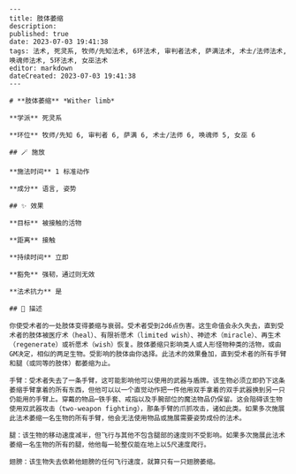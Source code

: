 
    ---
    title: 肢体萎缩
    description: 
    published: true
    date: 2023-07-03 19:41:38
    tags: 法术, 死灵系, 牧师/先知法术, 6环法术, 审判者法术, 萨满法术, 术士/法师法术, 唤魂师法术, 5环法术, 女巫法术
    editor: markdown
    dateCreated: 2023-07-03 19:41:38
    ---

    # **肢体萎缩** *Wither limb*

    **学派** 死灵系 

    **环位** 牧师/先知 6, 审判者 6, 萨满 6, 术士/法师 6, 唤魂师 5, 女巫 6

    ## 🪄 施放

    **施法时间** 1 标准动作

    **成分** 语言, 姿势

    ## ✨ 效果 

    **目标** 被接触的活物 

    **距离** 接触  

    **持续时间** 立即 

    **豁免** 强韧，通过则无效

    **法术抗力** 是

    ## 📖 描述

    你使受术者的一处肢体变得萎缩与衰弱。受术者受到2d6点伤害。这生命值会永久失去，直到受术者的肢体被医疗术（heal）、有限祈愿术（limited wish）、神迹术（miracle）、再生术（regenerate）或祈愿术（wish）恢复。肢体萎缩只影响类人或人形怪物种类的活物，或由GM决定，相似的两足生物。受影响的肢体由你选择。此法术的效果叠加，直到受术者的所有手臂和腿（或同等的肢体）都萎缩为止。

    手臂：受术者失去了一条手臂，这可能影响他可以使用的武器与盾牌。该生物必须立即扔下这条萎缩手臂拿着的所有东西，但他可以以一个直觉动作把一件他用双手拿着的双手武器换到另一只仍能用的手臂上。穿戴的物品─铁手套、戒指以及手腕部位的魔法物品仍保留。这会阻碍该生物使用双武器攻击（two-weapon fighting），那条手臂的爪抓攻击，诸如此类。如果多次施展此法术萎缩一名生物的所有手臂，他会无法使用物品或施展需要姿势成份的法术。

    腿：该生物的移动速度减半，但飞行与其他不包含腿部的速度则不受影响。如果多次施展此法术萎缩一名生物的所有的腿，他他每一轮整仅能在地上以5尺速度爬行。

    翅膀：该生物失去依赖他翅膀的任何飞行速度，就算只有一只翅膀萎缩。
    